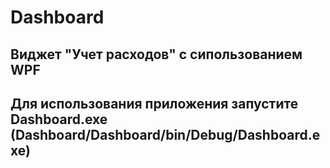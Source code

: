 # Dashboard
## Виджет "Учет расходов" с сипользованием WPF
## Для использования приложения запустите Dashboard.exe (Dashboard/Dashboard/bin/Debug/Dashboard.exe)

